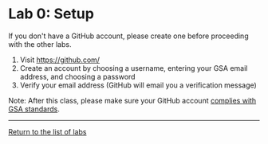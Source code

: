 # Lab 0: Setup

If you don't have a GitHub account, please create one before proceeding with the other labs.

1. Visit https://github.com/
2. Create an account by choosing a username, entering your GSA email address, and choosing a password
3. Verify your email address (GitHub will email you a verification message)

Note: After this class, please make sure your GitHub account [complies with GSA standards](https://github.com/GSA/GitHub-Administration).

-----

[Return to the list of labs](/codealong-version-control)
